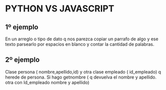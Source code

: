 # PYTHON VS JAVASCRIPT

## 1º ejemplo
En un arreglo o tipo de dato q nos parezca copiar un parrafo de algo y ese texto parsearlo por espacios en blanco y contar la cantidad de palabras.

## 2º ejemplo
Clase persona ( nombre,apellido,id) y otra clase  empleado ( id_empleado) q herede de persona. Si hago getnombre ( q devuelva el nombre y apellido. otra  con  Id_empleado nombre y apellido)
